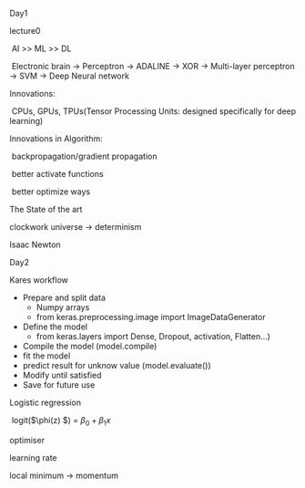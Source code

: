 Day1

lecture0

​	AI >> ML >> DL

​	Electronic brain -> Perceptron -> ADALINE -> XOR -> Multi-layer perceptron -> SVM -> Deep Neural network

Innovations:

​	CPUs, GPUs, TPUs(Tensor Processing Units: designed specifically for deep learning)

Innovations in Algorithm:

​	backpropagation/gradient propagation

​	better activate functions

​	better optimize ways



The State of the art

clockwork universe  -> determinism 

Isaac Newton





Day2



Kares workflow

+ Prepare and split data
  + Numpy arrays
  + from keras.preprocessing.image import ImageDataGenerator
+ Define the model
  + from keras.layers import Dense, Dropout, activation, Flatten...)
+ Compile the model (model.compile)
+ fit the model
+ predict result for unknow value (model.evaluate())
+ Modify until satisfied
+ Save for future use



Logistic regression

​	logit($\phi(z) $) = $\beta_0 + \beta_1 x$ 

optimiser

learning rate

local minimum -> momentum